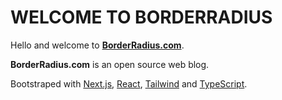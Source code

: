 # WELCOME TO BORDERRADIUS
Hello and welcome to **[BorderRadius.com](http://www.borderradius.com)**.

**BorderRadius.com** is an open source web blog.

Bootstraped with [Next.js](https://nextjs.org/), [React](), [Tailwind]() and [TypeScript]().